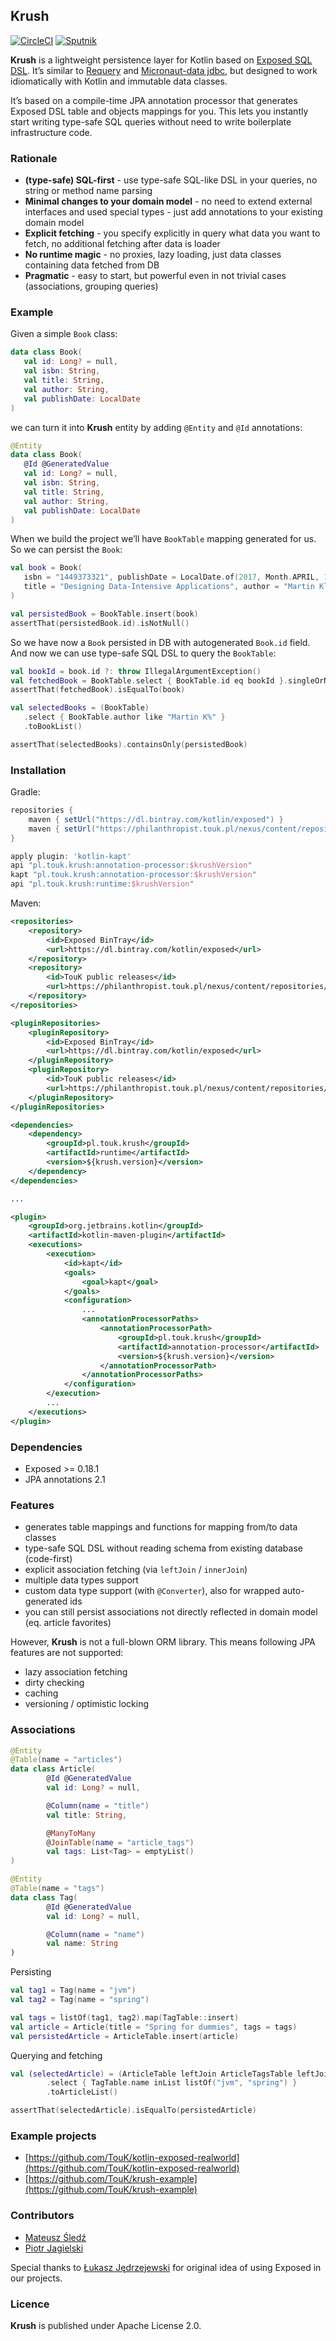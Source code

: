 ## Krush
[![CircleCI](https://circleci.com/gh/TouK/krush.svg?style=svg)](https://circleci.com/gh/TouK/krush)
[![Sputnik](https://sputnik.ci/conf/badge)](https://sputnik.ci/app#/builds/TouK/krush)

**Krush** is a lightweight persistence layer for Kotlin based on [Exposed SQL DSL](https://github.com/JetBrains/Exposed/wiki/DSL). It’s similar to [Requery](http://requery.io) and [Micronaut-data jdbc](https://micronaut-projects.github.io/micronaut-data/latest/guide/#jdbc), but designed to work idiomatically with Kotlin and immutable data classes.

It’s based on a compile-time JPA annotation processor that generates Exposed DSL table and objects mappings for you. This lets you instantly start writing type-safe SQL queries without need to write boilerplate infrastructure code.

### Rationale 
* **(type-safe) SQL-first** - use type-safe SQL-like DSL in your queries, no string or method name parsing 
* **Minimal changes to your domain model** - no need to extend external interfaces and used special types - just add annotations to your existing domain model
* **Explicit fetching** - you specify explicitly in query what data you want to fetch, no additional fetching after data is loader
* **No runtime magic** - no proxies, lazy loading, just data classes containing data fetched from DB
* **Pragmatic** - easy to start, but powerful even in not trivial cases (associations, grouping queries)

### Example
Given a simple `Book` class:

```kotlin
data class Book(
   val id: Long? = null,
   val isbn: String,
   val title: String,
   val author: String,
   val publishDate: LocalDate
)
```

we can turn it into **Krush** entity by adding `@Entity` and `@Id` annotations:

```kotlin
@Entity
data class Book(
   @Id @GeneratedValue
   val id: Long? = null,
   val isbn: String,
   val title: String,
   val author: String,
   val publishDate: LocalDate
)
```

When we build the project we’ll have `BookTable` mapping generated for us. So we can persist the `Book`:

```kotlin
val book = Book(
   isbn = "1449373321", publishDate = LocalDate.of(2017, Month.APRIL, 11),
   title = "Designing Data-Intensive Applications", author = "Martin Kleppmann"
)

val persistedBook = BookTable.insert(book)
assertThat(persistedBook.id).isNotNull()
```

So we have now a `Book` persisted in DB with autogenerated `Book.id` field.
And now we can use type-safe SQL DSL to query the `BookTable`:

```kotlin
val bookId = book.id ?: throw IllegalArgumentException()
val fetchedBook = BookTable.select { BookTable.id eq bookId }.singleOrNull()?.toBook()
assertThat(fetchedBook).isEqualTo(book)

val selectedBooks = (BookTable)
   .select { BookTable.author like "Martin K%" }
   .toBookList()

assertThat(selectedBooks).containsOnly(persistedBook)
```

### Installation
Gradle:
```groovy
repositories {
    maven { setUrl("https://dl.bintray.com/kotlin/exposed") }
    maven { setUrl("https://philanthropist.touk.pl/nexus/content/repositories/releases") }
}

apply plugin: 'kotlin-kapt'
api "pl.touk.krush:annotation-processor:$krushVersion"
kapt "pl.touk.krush:annotation-processor:$krushVersion"
api "pl.touk.krush:runtime:$krushVersion"
```

Maven:
```xml
<repositories>
    <repository>
        <id>Exposed BinTray</id>
        <url>https://dl.bintray.com/kotlin/exposed</url>
    </repository>
    <repository>
        <id>TouK public releases</id>
        <url>https://philanthropist.touk.pl/nexus/content/repositories/releases</url>
    </repository>
</repositories>

<pluginRepositories>
    <pluginRepository>
        <id>Exposed BinTray</id>
        <url>https://dl.bintray.com/kotlin/exposed</url>
    </pluginRepository>
    <pluginRepository>
        <id>TouK public releases</id>
        <url>https://philanthropist.touk.pl/nexus/content/repositories/releases</url>
    </pluginRepository>
</pluginRepositories>

<dependencies>
    <dependency>
        <groupId>pl.touk.krush</groupId>
        <artifactId>runtime</artifactId>
        <version>${krush.version}</version>
    </dependency>
</dependencies>

...

<plugin>
    <groupId>org.jetbrains.kotlin</groupId>
    <artifactId>kotlin-maven-plugin</artifactId>
    <executions>
        <execution>
            <id>kapt</id>
            <goals>
                <goal>kapt</goal>
            </goals>
            <configuration>
                ...
                <annotationProcessorPaths>
                    <annotationProcessorPath>
                        <groupId>pl.touk.krush</groupId>
                        <artifactId>annotation-processor</artifactId>
                        <version>${krush.version}</version>
                    </annotationProcessorPath>
                </annotationProcessorPaths>
            </configuration>
        </execution>
        ...
    </executions>
</plugin>
```

### Dependencies
* Exposed >= 0.18.1
* JPA annotations 2.1

### Features
* generates table mappings and functions for mapping from/to data classes
* type-safe SQL DSL without reading schema from existing database (code-first)
* explicit association fetching (via `leftJoin` / `innerJoin`)
* multiple data types support
* custom data type support (with `@Converter`), also for wrapped auto-generated ids
* you can still persist associations not directly reflected in domain model (eq. article favorites) 

However, **Krush** is not a full-blown ORM library. This means following JPA features are not supported:
* lazy association fetching
* dirty checking
* caching
* versioning / optimistic locking

### Associations

```kotlin
@Entity
@Table(name = "articles")
data class Article(
        @Id @GeneratedValue
        val id: Long? = null,

        @Column(name = "title")
        val title: String,

        @ManyToMany
        @JoinTable(name = "article_tags")
        val tags: List<Tag> = emptyList()
)

@Entity
@Table(name = "tags")
data class Tag(
        @Id @GeneratedValue
        val id: Long? = null,

        @Column(name = "name")
        val name: String
)
```

Persisting

```kotlin
val tag1 = Tag(name = "jvm")
val tag2 = Tag(name = "spring")

val tags = listOf(tag1, tag2).map(TagTable::insert)
val article = Article(title = "Spring for dummies", tags = tags)
val persistedArticle = ArticleTable.insert(article)
```

Querying and fetching
```kotlin
val (selectedArticle) = (ArticleTable leftJoin ArticleTagsTable leftJoin TagTable)
        .select { TagTable.name inList listOf("jvm", "spring") }
        .toArticleList()

assertThat(selectedArticle).isEqualTo(persistedArticle)
```

### Example projects

* [https://github.com/TouK/kotlin-exposed-realworld](https://github.com/TouK/kotlin-exposed-realworld)
* [https://github.com/TouK/krush-example](https://github.com/TouK/krush-example)

### Contributors
* [Mateusz Śledź](https://github.com/mateuszsledz)
* [Piotr Jagielski](https://github.com/pjagielski)

Special thanks to [Łukasz Jędrzejewski](https://github.com/jedrz) for original idea of using Exposed in our projects.

### Licence
**Krush** is published under Apache License 2.0.
